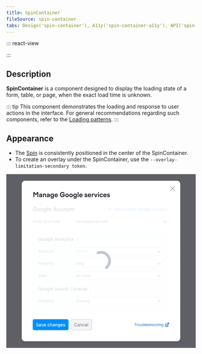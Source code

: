 ```yaml
---
title: SpinContainer
fileSource: spin-container
tabs: Design('spin-container'), A11y('spin-container-a11y'), API('spin-container-api'), Example('spin-container-code'), Changelog('spin-container-changelog')
---
```


::: react-view

<script lang="tsx">
import React from 'react';
import SpinContainer from 'intergalactic/spin-container';
import PlaygroundGeneration from '@components/PlaygroundGeneration';
import Input from 'intergalactic/input';
import { Box } from 'intergalactic/flex-box';

const playground = (createGroupWidgets) => {
  const { bool, radio, text, select } = createGroupWidgets('SpinContainer');

  const loading = bool({
    key: 'loading',
    defaultValue: true,
    label: 'Loading',
  });

  const theme = radio({
    key: 'theme',
    defaultValue: 'dark',
    label: 'Theme',
    options: ['dark', 'invert'],
  });

  const size = select({
    key: 'size',
    defaultValue: 'xxl',
    label: 'Size',
    options: ['xs', 's', 'm', 'l', 'xl', 'xxl'],
  });

  const background = text({
    key: 'background',
    defaultValue: '',
    label: 'Overlay color',
  });

  return (
    <SpinContainer
      loading={loading}
      theme={theme}
      size={size}
      background={background ? background : undefined}
      p='3px'
    >
      <Box w={150}>
        <h4>User form:</h4>
        <Input mb={2}>
          <Input.Value />
        </Input>
        <Input mb={2}>
          <Input.Value />
        </Input>
        <Input mb={2}>
          <Input.Value />
        </Input>
        <Input mb={2}>
          <Input.Value />
        </Input>
      </Box>
    </SpinContainer>
  );
};

const App = PlaygroundGeneration(playground);
</script>

:::

## Description

**SpinContainer** is a component designed to display the loading state of a form, table, or page, when the exact load time is unknown.

::: tip
This component demonstrates the loading and response to user actions in the interface. For general recommendations regarding such components, refer to the [Loading patterns](/patterns/loading-states/loading-states).
:::

## Appearance

- The [Spin](/components/spin/spin) is consistently positioned in the center of the SpinContainer.
- To create an overlay under the SpinContainer, use the `--overlay-limitation-secondary token`.

![](static/spincontainer-dropdown.png)

